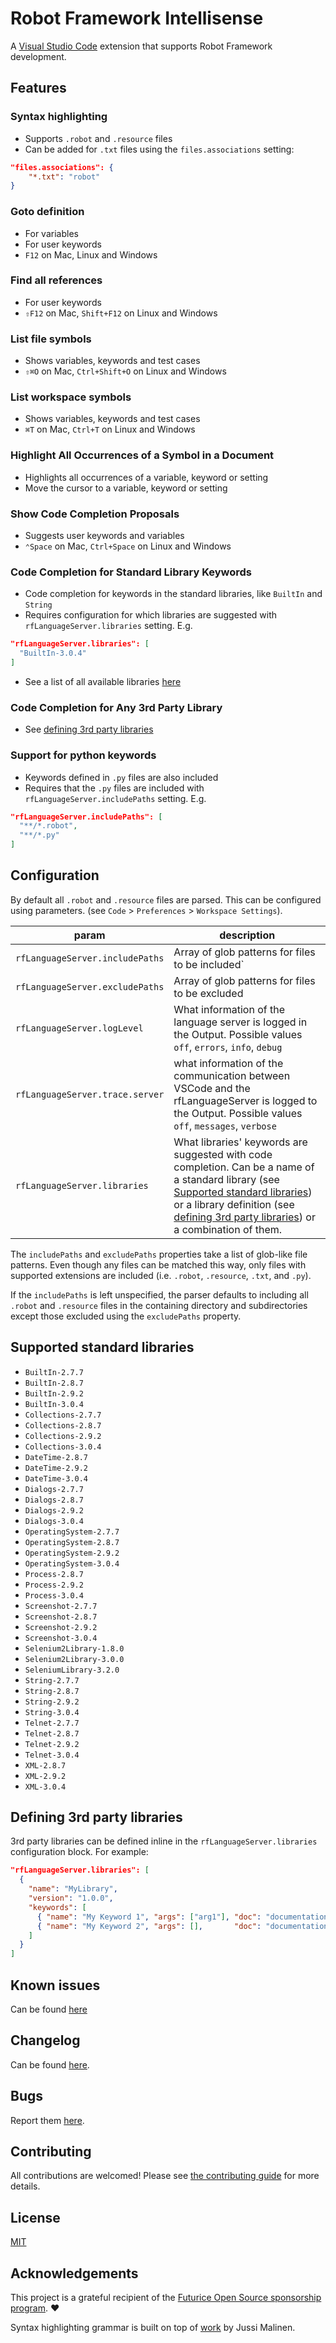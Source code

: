 # Robot Framework Intellisense

A [Visual Studio Code](https://code.visualstudio.com/) extension that supports Robot Framework development.

## Features

### Syntax highlighting
* Supports `.robot` and `.resource` files
* Can be added for `.txt` files using the `files.associations` setting:
```json
"files.associations": {
    "*.txt": "robot"
}
```

### Goto definition
* For variables
* For user keywords
* `F12` on Mac, Linux and Windows

### Find all references
* For user keywords
* `⇧F12` on Mac, `Shift+F12` on Linux and Windows

### List file symbols
* Shows variables, keywords and test cases
* `⇧⌘O` on Mac, `Ctrl+Shift+O` on Linux and Windows

### List workspace symbols
* Shows variables, keywords and test cases
* `⌘T` on Mac, `Ctrl+T` on Linux and Windows

### Highlight All Occurrences of a Symbol in a Document
* Highlights all occurrences of a variable, keyword or setting
* Move the cursor to a variable, keyword or setting

### Show Code Completion Proposals
* Suggests user keywords and variables
* `⌃Space` on Mac, `Ctrl+Space` on Linux and Windows

### Code Completion for Standard Library Keywords
* Code completion for keywords in the standard libraries, like `BuiltIn` and `String`
* Requires configuration for which libraries are suggested with `rfLanguageServer.libraries` setting. E.g.
```json
"rfLanguageServer.libraries": [
  "BuiltIn-3.0.4"
]
```
* See a list of all available libraries [here](#supported-standard-libraries)

### Code Completion for Any 3rd Party Library
* See [defining 3rd party libraries](#defining-3rd-party-libraries)

### Support for python keywords
* Keywords defined in `.py` files are also included
* Requires that the `.py` files are included with `rfLanguageServer.includePaths` setting. E.g.
```json
"rfLanguageServer.includePaths": [
  "**/*.robot",
  "**/*.py"
]
```

## Configuration

By default all `.robot` and `.resource` files are parsed. This can be configured using parameters. (see `Code` > `Preferences` > `Workspace Settings`).

|param                            | description              |
|---------------------------------|--------------------------|
| `rfLanguageServer.includePaths` | Array of glob patterns for files to be included`|
| `rfLanguageServer.excludePaths` | Array of glob patterns for files to be excluded|
| `rfLanguageServer.logLevel` | What information of the language server is logged in the Output. Possible values `off`, `errors`, `info`, `debug`|
| `rfLanguageServer.trace.server` | what information of the communication between VSCode and the rfLanguageServer is logged to the Output. Possible values `off`, `messages`, `verbose`|
| `rfLanguageServer.libraries` | What libraries' keywords are suggested with code completion. Can be a name of a standard library (see [Supported standard libraries](#supported-standard-libraries)) or a library definition (see [defining 3rd party libraries](#defining-3rd-party-libraries)) or a combination of them. |

The `includePaths` and `excludePaths` properties take a list of glob-like file patterns. Even though any files can be matched this way, only files with supported extensions are included (i.e. `.robot`, `.resource`, `.txt`, and `.py`).

If the `includePaths` is left unspecified, the parser defaults to including all `.robot` and `.resource` files in the containing directory and subdirectories except those excluded using the `excludePaths` property.

## Supported standard libraries

* `BuiltIn-2.7.7`
* `BuiltIn-2.8.7`
* `BuiltIn-2.9.2`
* `BuiltIn-3.0.4`
* `Collections-2.7.7`
* `Collections-2.8.7`
* `Collections-2.9.2`
* `Collections-3.0.4`
* `DateTime-2.8.7`
* `DateTime-2.9.2`
* `DateTime-3.0.4`
* `Dialogs-2.7.7`
* `Dialogs-2.8.7`
* `Dialogs-2.9.2`
* `Dialogs-3.0.4`
* `OperatingSystem-2.7.7`
* `OperatingSystem-2.8.7`
* `OperatingSystem-2.9.2`
* `OperatingSystem-3.0.4`
* `Process-2.8.7`
* `Process-2.9.2`
* `Process-3.0.4`
* `Screenshot-2.7.7`
* `Screenshot-2.8.7`
* `Screenshot-2.9.2`
* `Screenshot-3.0.4`
* `Selenium2Library-1.8.0`
* `Selenium2Library-3.0.0`
* `SeleniumLibrary-3.2.0`
* `String-2.7.7`
* `String-2.8.7`
* `String-2.9.2`
* `String-3.0.4`
* `Telnet-2.7.7`
* `Telnet-2.8.7`
* `Telnet-2.9.2`
* `Telnet-3.0.4`
* `XML-2.8.7`
* `XML-2.9.2`
* `XML-3.0.4`

## Defining 3rd party libraries

3rd party libraries can be defined inline in the `rfLanguageServer.libraries` configuration block. For example:

```json
"rfLanguageServer.libraries": [
  {
    "name": "MyLibrary",
    "version": "1.0.0",
    "keywords": [
      { "name": "My Keyword 1", "args": ["arg1"], "doc": "documentation" },
      { "name": "My Keyword 2", "args": [],       "doc": "documentation" }
    ]
  }
]
```

## Known issues

Can be found [here](https://github.com/tomi/vscode-rf-language-server/blob/master/client/KNOWNISSUES.md)

## Changelog

Can be found [here](https://github.com/tomi/vscode-rf-language-server/blob/master/client/CHANGELOG.md).

## Bugs

Report them [here](https://github.com/tomi/vscode-rf-language-server/issues).

## Contributing

All contributions are welcomed! Please see [the contributing guide](https://github.com/tomi/vscode-rf-language-server/blob/master/CONTRIBUTING.md) for more details.

## License

[MIT](https://github.com/tomi/vscode-rf-language-server/blob/master/LICENSE)


## Acknowledgements

This project is a grateful recipient of the [Futurice Open Source sponsorship program](https://spiceprogram.org). ♥

Syntax highlighting grammar is built on top of [work](https://bitbucket.org/jussimalinen/robot.tmbundle/wiki/Home) by Jussi Malinen.
